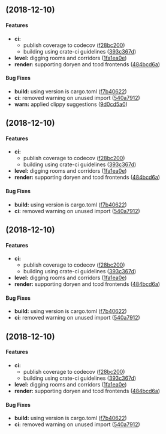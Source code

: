 <a name=""></a>
##  (2018-12-10)


#### Features

* **ci:**
  *  publish coverage to codecov ([f28bc200](f28bc200))
  *  building using crate-ci guidelines ([393c367d](393c367d))
* **level:**  digging rooms and corridors ([1fa1ea0e](1fa1ea0e))
* **render:**  supporting doryen and tcod frontends ([484bcd6a](484bcd6a))

#### Bug Fixes

* **build:**  using version is cargo.toml ([f7b40622](f7b40622))
* **ci:**  removed warning on unused import ([540a7912](540a7912))
* **warn:**  applied clippy suggestions ([9d0cd5a0](9d0cd5a0))



<a name=""></a>
##  (2018-12-10)


#### Features

* **ci:**
  *  publish coverage to codecov ([f28bc200](f28bc200))
  *  building using crate-ci guidelines ([393c367d](393c367d))
* **level:**  digging rooms and corridors ([1fa1ea0e](1fa1ea0e))
* **render:**  supporting doryen and tcod frontends ([484bcd6a](484bcd6a))

#### Bug Fixes

* **build:**  using version is cargo.toml ([f7b40622](f7b40622))
* **ci:**  removed warning on unused import ([540a7912](540a7912))



<a name=""></a>
##  (2018-12-10)


#### Features

* **ci:**
  *  publish coverage to codecov ([f28bc200](f28bc200))
  *  building using crate-ci guidelines ([393c367d](393c367d))
* **level:**  digging rooms and corridors ([1fa1ea0e](1fa1ea0e))
* **render:**  supporting doryen and tcod frontends ([484bcd6a](484bcd6a))

#### Bug Fixes

* **build:**  using version is cargo.toml ([f7b40622](f7b40622))
* **ci:**  removed warning on unused import ([540a7912](540a7912))



<a name=""></a>
##  (2018-12-10)


#### Features

* **ci:**
  *  publish coverage to codecov ([f28bc200](f28bc200))
  *  building using crate-ci guidelines ([393c367d](393c367d))
* **level:**  digging rooms and corridors ([1fa1ea0e](1fa1ea0e))
* **render:**  supporting doryen and tcod frontends ([484bcd6a](484bcd6a))

#### Bug Fixes

* **build:**  using version is cargo.toml ([f7b40622](f7b40622))
* **ci:**  removed warning on unused import ([540a7912](540a7912))



